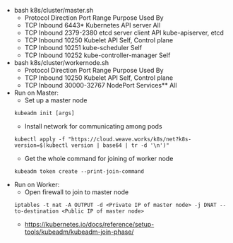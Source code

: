 - bash k8s/cluster/master.sh
  - Protocol	Direction	Port Range	Purpose	Used By
  - TCP	Inbound	6443*	Kubernetes API server	All
  - TCP	Inbound	2379-2380	etcd server client API	kube-apiserver, etcd
  - TCP	Inbound	10250	Kubelet API	Self, Control plane
  - TCP	Inbound	10251	kube-scheduler	Self
  - TCP	Inbound	10252	kube-controller-manager	Self
- bash k8s/cluster/workernode.sh
  - Protocol	Direction	Port Range	Purpose	Used By
  - TCP	Inbound	10250	Kubelet API	Self, Control plane
  - TCP	Inbound	30000-32767	NodePort Services**	All
- Run on Master:
  - Set up a master node
  ```
  kubeadm init [args]
  ```
  - Install network for communicating among pods
  ```
  kubectl apply -f "https://cloud.weave.works/k8s/net?k8s-version=$(kubectl version | base64 | tr -d '\n')"
  ```
  - Get the whole command for joining of worker node
  ```
  kubeadm token create --print-join-command
  ```
- Run on Worker:
  - Open firewall to join to master node
  ```
  iptables -t nat -A OUTPUT -d <Private IP of master node> -j DNAT --to-destination <Public IP of master node>
  ```
  - https://kubernetes.io/docs/reference/setup-tools/kubeadm/kubeadm-join-phase/
